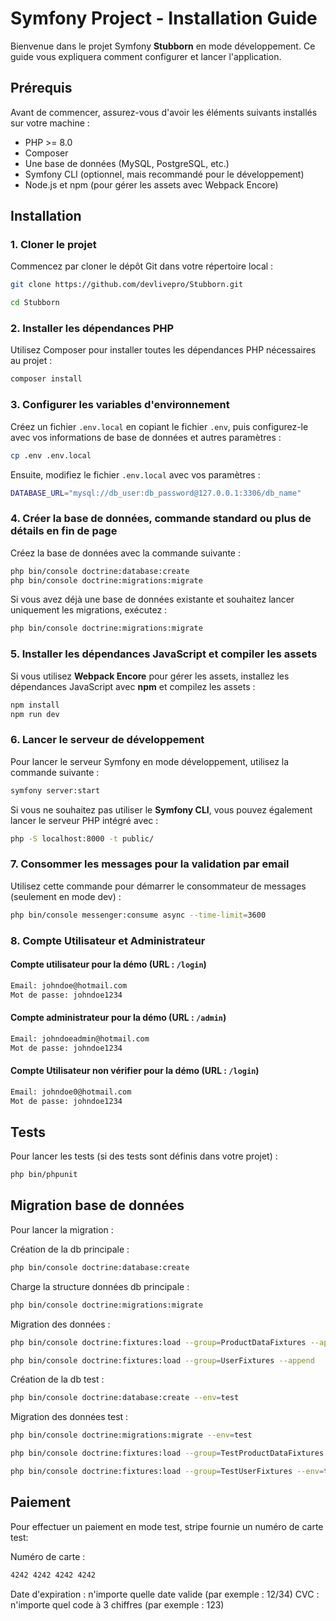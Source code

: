 
# Symfony Project - Installation Guide

Bienvenue dans le projet Symfony **Stubborn** en mode développement. Ce guide vous expliquera comment configurer et lancer l'application.

## Prérequis

Avant de commencer, assurez-vous d'avoir les éléments suivants installés sur votre machine :

- PHP >= 8.0
- Composer
- Une base de données (MySQL, PostgreSQL, etc.)
- Symfony CLI (optionnel, mais recommandé pour le développement)
- Node.js et npm (pour gérer les assets avec Webpack Encore)

## Installation

### 1. Cloner le projet

Commencez par cloner le dépôt Git dans votre répertoire local :

```bash
git clone https://github.com/devlivepro/Stubborn.git
```

```bash
cd Stubborn
```


### 2. Installer les dépendances PHP

Utilisez Composer pour installer toutes les dépendances PHP nécessaires au projet :

```bash
composer install
```

### 3. Configurer les variables d'environnement

Créez un fichier `.env.local` en copiant le fichier `.env`, puis configurez-le avec vos informations de base de données et autres paramètres :

```bash
cp .env .env.local
```

Ensuite, modifiez le fichier `.env.local` avec vos paramètres :

```bash
DATABASE_URL="mysql://db_user:db_password@127.0.0.1:3306/db_name"
```

### 4. Créer la base de données, commande standard ou plus de détails en fin de page

Créez la base de données avec la commande suivante :

```bash
php bin/console doctrine:database:create
php bin/console doctrine:migrations:migrate
```

Si vous avez déjà une base de données existante et souhaitez lancer uniquement les migrations, exécutez :

```bash
php bin/console doctrine:migrations:migrate
```

### 5. Installer les dépendances JavaScript et compiler les assets

Si vous utilisez **Webpack Encore** pour gérer les assets, installez les dépendances JavaScript avec **npm** et compilez les assets :

```bash
npm install
npm run dev
```

### 6. Lancer le serveur de développement

Pour lancer le serveur Symfony en mode développement, utilisez la commande suivante :

```bash
symfony server:start
```

Si vous ne souhaitez pas utiliser le **Symfony CLI**, vous pouvez également lancer le serveur PHP intégré avec :

```bash
php -S localhost:8000 -t public/
```

### 7. Consommer les messages pour la validation par email

Utilisez cette commande pour démarrer le consommateur de messages (seulement en mode dev) :

```bash
php bin/console messenger:consume async --time-limit=3600
```

### 8. Compte Utilisateur et Administrateur

#### Compte utilisateur pour la démo (URL : `/login`)

```bash
Email: johndoe@hotmail.com
Mot de passe: johndoe1234
```

#### Compte administrateur pour la démo (URL : `/admin`)

```bash
Email: johndoeadmin@hotmail.com
Mot de passe: johndoe1234
```

#### Compte Utilisateur non vérifier pour la démo (URL : `/login`)

```bash
Email: johndoe0@hotmail.com
Mot de passe: johndoe1234
```

## Tests

Pour lancer les tests (si des tests sont définis dans votre projet) :

```bash
php bin/phpunit
```

## Migration base de données

Pour lancer la migration :

Création de la db principale :

```bash
php bin/console doctrine:database:create
```

Charge la structure données db principale :

```bash
php bin/console doctrine:migrations:migrate
```

Migration des données :

```bash
php bin/console doctrine:fixtures:load --group=ProductDataFixtures --append
```

```bash
php bin/console doctrine:fixtures:load --group=UserFixtures --append
```

Création de la db test :

```bash
php bin/console doctrine:database:create --env=test
```

Migration des données test :


```bash
php bin/console doctrine:migrations:migrate --env=test
```

```bash
php bin/console doctrine:fixtures:load --group=TestProductDataFixtures --env=test --append
```

```bash
php bin/console doctrine:fixtures:load --group=TestUserFixtures --env=test --append
```

## Paiement

Pour effectuer un paiement en mode test, stripe fournie un numéro de carte test:

Numéro de carte : 

```bash
4242 4242 4242 4242
```

Date d'expiration : n'importe quelle date valide (par exemple : 12/34)
CVC : n'importe quel code à 3 chiffres (par exemple : 123)